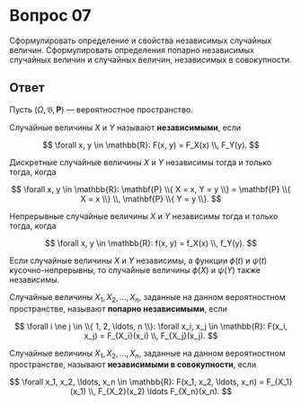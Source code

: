 # Вопрос 07

Сформулировать определение и свойства независимых случайных величин.
Сформулировать определения попарно независимых случайных величин и случайных
величин, независимых в совокупности.

## Ответ

Пусть $(\Omega, \mathfrak{B}, \mathbf{P})$ &mdash; вероятностное пространство.

Случайные величины $X$ и $Y$ называют **независимыми**, если

$$
\forall x, y \in \mathbb{R}:
F(x, y) = F_X(x) \\, F_Y(y).
$$

Дискретные случайные величины $X$ и $Y$ независимы тогда и только тогда, когда

$$
\forall x, y \in \mathbb{R}:
\mathbf{P} \\{ X = x, Y = y \\} =
\mathbf{P} \\{ X = x \\} \\, \mathbf{P} \\{ Y = y \\}.
$$

Непрерывные случайные величины $X$ и $Y$ независимы тогда и только тогда, когда

$$
\forall x, y \in \mathbb{R}:
f(x, y) = f_X(x) \\, f_Y(y).
$$

Если случайные величины $X$ и $Y$ независимы, а функции $\phi(t)$ и $\psi(t)$
кусочно-непрерывны, то случайные величины $\phi(X)$ и $\psi(Y)$ также
независимы.

Случайные величины $X_1, X_2, \ldots, X_n$, заданные на данном вероятностном
пространстве, называют **попарно независимыми**, если

$$
\forall i \ne j \in \\{ 1, 2, \ldots, n \\}:
\forall x_i, x_j \in \mathbb{R}:
F(x_i, x_j) = F_{X_i}(x_i) \\, F_{X_j}(x_j).
$$

Случайные величины $X_1, X_2, \ldots, X_n$, заданные на данном вероятностном
пространстве, называют **независимыми в совокупности**, если

$$
\forall x_1, x_2, \ldots, x_n \in \mathbb{R}:
F(x_1, x_2, \ldots, x_n) = F_{X_1}(x_1) \\, F_{X_2}(x_2) \ldots F_{X_n}(x_n).
$$
